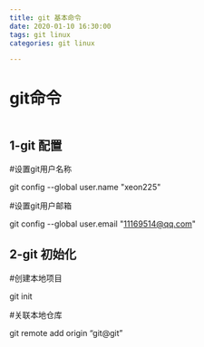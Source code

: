 ```yaml
---
title: git 基本命令
date: 2020-01-10 16:30:00
tags: git linux
categories: git linux

---
```




# git命令

````

````

## 1-git 配置

#设置git用户名称

git config --global user.name "xeon225"

#设置git用户邮箱

git config --global user.email "11169514@qq.com"



## 2-git 初始化

#创建本地项目

git init

#关联本地仓库

git remote add origin “git@git”

